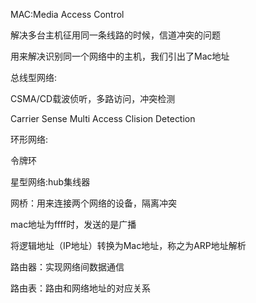 MAC:Media Access Control

解决多台主机征用同一条线路的时候，信道冲突的问题

用来解决识别同一个网络中的主机，我们引出了Mac地址



总线型网络:

CSMA/CD载波侦听，多路访问，冲突检测

Carrier Sense Multi Access Clision Detection





环形网络:

令牌环



星型网络:hub集线器



网桥：用来连接两个网络的设备，隔离冲突



mac地址为ffff时，发送的是广播

将逻辑地址（IP地址）转换为Mac地址，称之为ARP地址解析



路由器：实现网络间数据通信

路由表：路由和网络地址的对应关系





